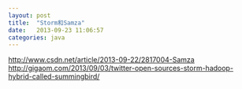```yaml
---
layout: post
title:  "Storm和Samza"
date:   2013-09-23 11:06:57
categories: java
---
```


http://www.csdn.net/article/2013-09-22/2817004-Samza
http://gigaom.com/2013/09/03/twitter-open-sources-storm-hadoop-hybrid-called-summingbird/
